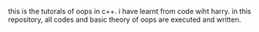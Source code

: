 this is the tutorals of oops in c++. 
i have learnt from code wiht harry.
in this repository, all codes and basic theory of oops are executed and written.
